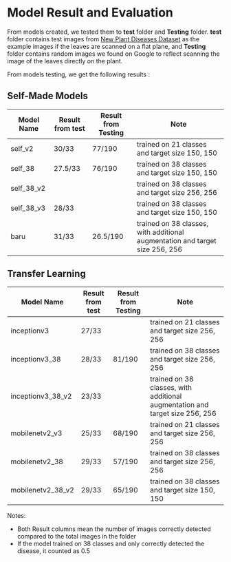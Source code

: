 # Model Result and Evaluation

From models created, we tested them to **test** folder and **Testing** folder. **test** folder contains test images from [New Plant Diseases Dataset](https://www.kaggle.com/datasets/vipoooool/new-plant-diseases-dataset) as the example images if the leaves are scanned on a flat plane, and **Testing** folder contains random images we found on Google to reflect scanning the image of the leaves directly on the plant.

From models testing, we get the following results :
## Self-Made Models
| Model Name  | Result from **test** | Result from **Testing** | Note |
| ----------- | -------------------- | ----------------------- | ---- |
| self_v2     | 30/33                | 77/190                  | trained on 21 classes and target size 150, 150  |
| self_38     | 27.5/33              | 76/190                  | trained on 38 classes and target size 150, 150  |
| self_38_v2  |                      |                         | trained on 38 classes and target size 256, 256  |
| self_38_v3  | 28/33                |                         | trained on 38 classes and target size 150, 150  |
| baru        | 31/33                | 26.5/190                | trained on 38 classes, with additional augmentation and target size 256, 256  |

## Transfer Learning
| Model Name  | Result from **test** | Result from **Testing** | Note |
| ----------- | -------------------- | ----------------------- | ---- |
| inceptionv3       | 27/33          |                         | trained on 21 classes and target size 256, 256  |
| inceptionv3_38    | 28/33          | 81/190                  | trained on 38 classes and target size 256, 256  |
| inceptionv3_38_v2 | 23/33          |                         | trained on 38 classes, with additional augmentation and target size 256, 256  |
| mobilenetv2_v3    | 25/33          | 68/190                  | trained on 21 classes and target size 256, 256  |
| mobilenetv2_38    | 29/33          | 57/190                  | trained on 38 classes and target size 256, 256  |
| mobilenetv2_38_v2 | 29/33          | 65/190                  | trained on 38 classes and target size 150, 150  |

Notes: 
* Both Result columns mean the number of images correctly detected compared to the total images in the folder
* If the model trained on 38 classes and only correctly detected the disease, it counted as 0.5
